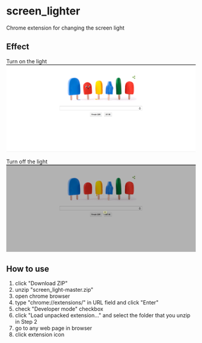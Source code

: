 # screen_lighter
Chrome extension for changing the screen light

## Effect
Turn on the light
![Alt text](turn_on_light.png?raw=true "Turn on light")

Turn off the light
![Alt text](turn_off_light.png?raw=true "Turn off light")

## How to use
1. click "Download ZIP"
2. unzip "screen_light-master.zip"
3. open chrome browser
4. type "chrome://extensions/" in URL field and click "Enter"
5. check "Developer mode" checkbox
6. click "Load unpacked extension..." and select the folder that you unzip in Step 2
7. go to any web page in browser
8. click extension icon 